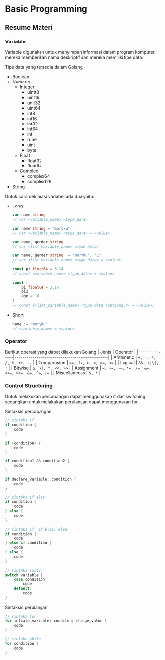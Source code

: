 # Basic Programming

## Resume Materi

### Variable
Variable digunakan untuk menyimpan informasi dalam program komputer, mereka memberikan nama deskriptif dan mereka memiliki tipe data.

Tipe data yang tersedia dalam Golang:
- Boolean
- Numeric
    - Integer
        - uintt8
        - uint16
        - unit32
        - uint64
        - int8
        - int16
        - int32
        - int64
        - int
        - rune
        - uint
        - byte
    - Float
        - float32
        - float64
    - Complex
        - complex64
        - complex128
- String

Untuk cara deklarasi variabel ada dua yaitu:
- Long
    ```go
    var name string
    // var <variable_name> <type_data>

    var name string = "moryku"
    // var <variable_name> <type_data> = <value>

    var name, gender string
    // var <list_variable_name> <type data>

    var name, gender string  = "moryku", "L"
    // var <list_variable_name> <type data> = <value>

    const pi float64 = 3.14
    // const <variable_name> <type_data> = <value>

    const (
        pi float64 = 3.14
        pi2
        age = 10
    )
    // const (<list_variable_name> <type data (optional)> = <value>)
    ```
- Short
    ```go
    name := "moryku"
    // <variable_name> = <value>
    ```

### Operator
Berikut operasi yang dapat dilakukan Golang
| Jenis         | Operator                                      |
|---------------|-----------------------------------------------|
| Arithmetic    | `+, -, *, /, %, ++, --`                       |
| Comparasion   | `==, !=, >, <, >=, <=`                        |
| Logical       | `&&, \|\|, !`                                 |
| Bitwise       | `&, \|, ^, <<, >>`                            |
| Assignment    | `=, +=, -=, *=, /=, &=, <<=, >>=, &=, ^=, |=` |
| Miscellaneous | `&, *`                                        |

### Control Structuring
Untuk melakukan percabangan dapat menggunakan if dan switching sedangkan untuk melakukan perulangan dapat menggunakan for.

Sintaksis percabangan
``` go
// sintaks if
if condition {
    code
}

if (condition) {
    code
}

if condition1 && condition2 {
    code
}

if declare_variable; condition {
    code
}

// sintaks if else
if condition {
    code
} else {
    code
}

// sintaks if, if else, else
if condition {
    code
} else if condition {
    code
} else {
    code
}

// sintaks switch
switch variable {
    case condition:
        code
    default:
        code
}
```

Sintaksis perulangan
```go
// sintaks for
for intiate_variable; conditon; change_value {
    code
}

// sintaks while
for condition {
    code
}
```